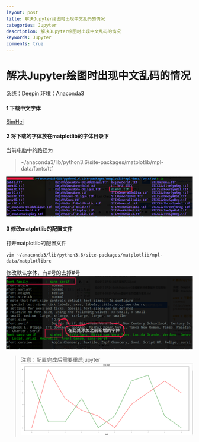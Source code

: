 ```yaml
---
layout: post
title: 解决Jupyter绘图时出现中文乱码的情况
categories: Jupyter
description: 解决Jupyter绘图时出现中文乱码的情况
keywords: Jupyter
comments: true
---
```



# 解决Jupyter绘图时出现中文乱码的情况

系统：Deepin
环境：Anaconda3

#### 1 下载中文字体
[SimHei](http://www.font5.com.cn/ziti_xiazai.php?id=151&part=1237887120&address=0)

#### 2 将下载的字体放在matplotlib的字体目录下

当前电脑中的路径为
>~/anaconda3/lib/python3.6/site-packages/matplotlib/mpl-data/fonts/ttf

![字体目录](/images/posts/Linux/Deepin-Anaconda-fonts.png)

#### 3 修改matplotlib的配置文件

打开matplotlib的配置文件  

```
vim ~/anaconda3/lib/python3.6/site-packages/matplotlib/mpl-data/matplotlibrc
```

修改默认字体，有#号的去掉#号
![修改默认字体](/images/posts/Linux/Anaconda-matplotlib-settings.png)

>注意：配置完成后需要重启jupyter
![graphe](/images/posts/Linux/Matplotlib-age-graphe.png)